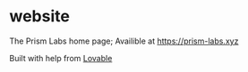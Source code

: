 # website
The Prism Labs home page; Availible at https://prism-labs.xyz

Built with help from [Lovable](https://lovable.dev)